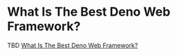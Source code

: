 # What Is The Best Deno Web Framework?
TBD [What Is The Best Deno Web Framework?](https://dev.to/craigmorten/what-is-the-best-deno-web-framework-2k69)
